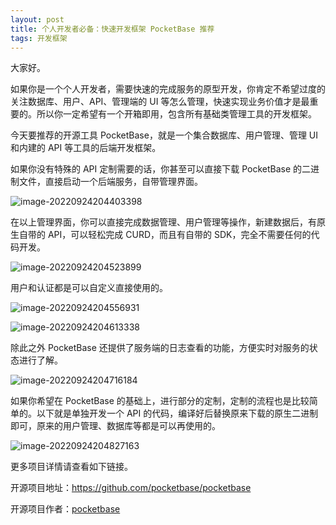 ```yaml
---
layout: post
title: 个人开发者必备：快速开发框架 PocketBase 推荐
tags: 开发框架
---
```


大家好。

如果你是一个个人开发者，需要快速的完成服务的原型开发，你肯定不希望过度的关注数据库、用户、API、管理端的 UI 等怎么管理，快速实现业务价值才是最重要的。所以你一定希望有一个开箱即用，包含所有基础类管理工具的开发框架。

今天要推荐的开源工具 PocketBase，就是一个集合数据库、用户管理、管理 UI 和内建的 API 等工具的后端开发框架。

如果你没有特殊的 API 定制需要的话，你甚至可以直接下载 PocketBase 的二进制文件，直接启动一个后端服务，自带管理界面。

![image-20220924204403398](https://7465-test-3c9b5e-1-1301419220.tcb.qcloud.la/images/compress_image-20220924204403398.png)

在以上管理界面，你可以直接完成数据管理、用户管理等操作，新建数据后，有原生自带的 API，可以轻松完成 CURD，而且有自带的 SDK，完全不需要任何的代码开发。

![image-20220924204523899](https://7465-test-3c9b5e-1-1301419220.tcb.qcloud.la/images/compress_image-20220924204523899.png)

用户和认证都是可以自定义直接使用的。

![image-20220924204556931](https://7465-test-3c9b5e-1-1301419220.tcb.qcloud.la/images/compress_image-20220924204556931.png)

![image-20220924204613338](https://7465-test-3c9b5e-1-1301419220.tcb.qcloud.la/images/compress_image-20220924204613338.png)

除此之外 PocketBase 还提供了服务端的日志查看的功能，方便实时对服务的状态进行了解。

![image-20220924204716184](https://7465-test-3c9b5e-1-1301419220.tcb.qcloud.la/images/compress_image-20220924204716184.png)

如果你希望在 PocketBase 的基础上，进行部分的定制，定制的流程也是比较简单的。以下就是单独开发一个 API 的代码，编译好后替换原来下载的原生二进制即可，原来的用户管理、数据库等都是可以再使用的。

![image-20220924204827163](https://7465-test-3c9b5e-1-1301419220.tcb.qcloud.la/images/compress_image-20220924204827163.png)

更多项目详情请查看如下链接。

开源项目地址：https://github.com/pocketbase/pocketbase

开源项目作者：[pocketbase](https://github.com/pocketbase)